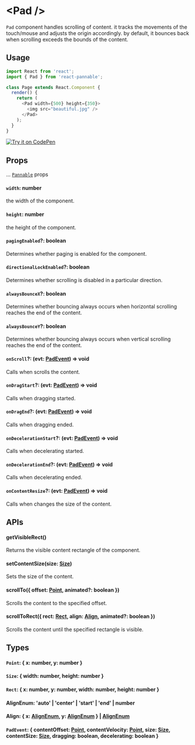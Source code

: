 # \<Pad />

`Pad` component handles scrolling of content. it tracks the movements of the touch/mouse and adjusts the origin accordingly. by default, it bounces back when scrolling exceeds the bounds of the content.

## Usage

```js
import React from 'react';
import { Pad } from 'react-pannable';

class Page extends React.Component {
  render() {
    return (
      <Pad width={500} height={350}>
        <img src="beautiful.jpg" />
      </Pad>
    );
  }
}
```

[![Try it on CodePen](https://img.shields.io/badge/Example-Run%20on%20CodePen-blue.svg?logo=CodePen)](https://codepen.io/cztflove/pen/KYrRgQ)

## Props

... [`Pannable`](pannable.md) props

#### `width`: number

the width of the component.

#### `height`: number

the height of the component.

#### `pagingEnabled`?: boolean

Determines whether paging is enabled for the component.

#### `directionalLockEnabled`?: boolean

Determines whether scrolling is disabled in a particular direction.

#### `alwaysBounceX`?: boolean

Determines whether bouncing always occurs when horizontal scrolling reaches the end of the content.

#### `alwaysBounceY`?: boolean

Determines whether bouncing always occurs when vertical scrolling reaches the end of the content.

#### `onScroll`?: (evt: [PadEvent](#padevent--contentoffset-point-contentvelocity-point-size-size-contentsize-size-dragging-boolean-decelerating-boolean-)) => void

Calls when scrolls the content.

#### `onDragStart`?: (evt: [PadEvent](#padevent--contentoffset-point-contentvelocity-point-size-size-contentsize-size-dragging-boolean-decelerating-boolean-)) => void

Calls when dragging started.

#### `onDragEnd`?: (evt: [PadEvent](#padevent--contentoffset-point-contentvelocity-point-size-size-contentsize-size-dragging-boolean-decelerating-boolean-)) => void

Calls when dragging ended.

#### `onDecelerationStart`?: (evt: [PadEvent](#padevent--contentoffset-point-contentvelocity-point-size-size-contentsize-size-dragging-boolean-decelerating-boolean-)) => void

Calls when decelerating started.

#### `onDecelerationEnd`?: (evt: [PadEvent](#padevent--contentoffset-point-contentvelocity-point-size-size-contentsize-size-dragging-boolean-decelerating-boolean-)) => void

Calls when decelerating ended.

#### `onContentResize`?: (evt: [PadEvent](#padevent--contentoffset-point-contentvelocity-point-size-size-contentsize-size-dragging-boolean-decelerating-boolean-)) => void

Calls when changes the size of the content.

## APIs

#### getVisibleRect()

Returns the visible content rectangle of the component.

#### setContentSize(size: [Size](#size--width-number-height-number-))

Sets the size of the content.

#### scrollTo({ offset: [Point](#point--x-number-y-number-), animated?: boolean })

Scrolls the content to the specified offset.

#### scrollToRect({ rect: [Rect](#rect--x-number-y-number-width-number-height-number-), align: [Align](#align--x-alignenum-y-alignenum---alignenum), animated?: boolean })

Scrolls the content until the specified rectangle is visible.

## Types

#### `Point`: { x: number, y: number }

#### `Size`: { width: number, height: number }

#### `Rect`: { x: number, y: number, width: number, height: number }

#### AlignEnum: 'auto' | 'center' | 'start' | 'end' | number

#### Align: { x: [AlignEnum](#alignenum-auto--center--start--end--number), y: [AlignEnum](#alignenum-auto--center--start--end--number) } | [AlignEnum](#alignenum-auto--center--start--end--number)

#### `PadEvent`: { contentOffset: [Point](#point--x-number-y-number-), contentVelocity: [Point](#point--x-number-y-number-), size: [Size](#size--width-number-height-number-), contentSize: [Size](#size--width-number-height-number-), dragging: boolean, decelerating: boolean }
